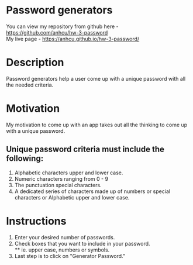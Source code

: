 # Password generators
You can view my repository from github here - https://github.com/anhcu/hw-3-password <br>
My live page - https://anhcu.github.io/hw-3-password/

# Description
Password generators help a user come up with a unique password with all the needed criteria.

# Motivation
My motivation to come up with an app takes out all the thinking to come up with a unique password.

## Unique password criteria must include the following:
1. Alphabetic characters upper and lower case.
2. Numeric characters ranging from 0 - 9
3. The punctuation special characters.
4. A dedicated series of characters made up of numbers or special characters or Alphabetic upper and lower case.

# Instructions
1. Enter your desired number of passwords.
2. Check boxes that you want to include in your password. <br>
** ie. upper case, numbers or symbols.
3. Last step is to click on "Generator Password."
